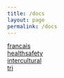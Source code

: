 ```yaml
---
title: /docs
layout: page
permalink: /docs
---
```



<html>
<head>
</head>
<body>
    <a href="../docs/francais.jpg">francais</a><br />
    <a href="../docs/healthsafety.jpg">healthsafety</a><br />
    <a href="../docs/intercultural.jpg">intercultural</a><br />
    <a href="../docs/tri.jpg">tri</a><br />
</body>
</html>
